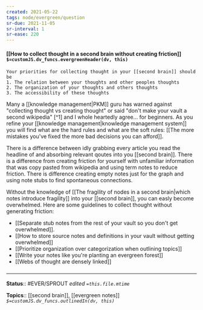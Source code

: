 ```yaml
---
created: 2021-05-22
tags: node/evergreen/question
sr-due: 2021-11-05
sr-interval: 1
sr-ease: 220
---
```


#### [[How to collect thought in a second brain without creating friction]] `$=customJS.dv_funcs.evergreenHeader(dv, this)`

```ad-summary
Your priorities for collecting thought in your [[second brain]] should be 
1. The relation between your thoughts and other peoples thoughts
2. The organization of your thoughts and others thoughts
3. The accessibility of these thoughts
```

Many a [[knowledge management|PKM]] guru has warned against "collecting thought vs creating thought" or said "don't make your vault a second wikipedia" [^1] and I whole heartedly agree... for beginners.  As you refine your [[knowledge management|knowledge management system]] you will find what are the hard rules and what are the soft rules: [[The more mistakes you've fixed the more bad decisions you can afford]].

There is a difference between idly grabbing every article you read the headline of and absorbing relevant qoutes into you [[second brain]]. There is a difference from creating friction for yourself with unfamiliar information that was copy pasted from wikipedia and using term notes to reduce friction. There is difference creating empty notes just for the graph and using note stubs to find spontaneous connections.

Without the knowledge of [[The fragility of nodes in a second brain|which notes introduce fragility]] into your [[second brain]], you can easly become overwhelmed. Here are some guidelines to collect thought without generating friction:
- [[Separate stub notes from the rest of your vault so you don't get overwhelmed]]. 
- [[How to store source notes and definitions in your vault without getting overwhelmed]]
- [[Prioritize organization over categorization when outlining topics]]
- [[Write your notes like you're planting an evergreen forest]]
- [[Webs of thought are densely linked]]

### <hr class="footnote"/>

**Status**:: #EVER/SPROUT 
*edited `=this.file.mtime`*

**Topics**:: [[second brain]], [[evergreen notes]] 
*`$=customJS.dv_funcs.outlinedIn(dv, this)`*


